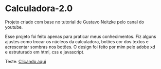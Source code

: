 # Calculadora-2.0
Projeto criado com base no tutorial de Gustavo Neitzke pelo canal do youtube.

Esse projeto foi feito apenas para praticar meus conhecimentos. Fiz alguns ajustes como trocar os núcleos da calculadora, botões cor dos textos e acrescentar sombras nos botões. O design foi feito por mim pelo adobe xd e estruturado em html, css e javascript.

Teste: <a href="https://luhrodrigues45.github.io/Calculadora-2.0/" target="_blank">Clicando aqui</a>
